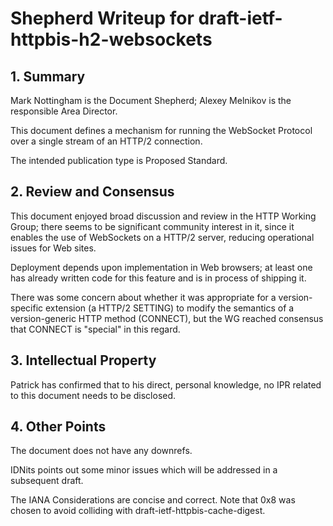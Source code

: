 # Shepherd Writeup for draft-ietf-httpbis-h2-websockets

## 1. Summary

Mark Nottingham is the Document Shepherd; Alexey Melnikov is the responsible Area Director.

This document defines a mechanism for running the WebSocket Protocol over a single stream of an
HTTP/2 connection.

The intended publication type is Proposed Standard.

## 2. Review and Consensus

This document enjoyed broad discussion and review in the HTTP Working Group; there seems to be
significant community interest in it, since it enables the use of WebSockets on a HTTP/2 server,
reducing operational issues for Web sites.

Deployment depends upon implementation in Web browsers; at least one has already written code for
this feature and is in process of shipping it.

There was some concern about whether it was appropriate for a version-specific extension (a HTTP/2
SETTING) to modify the semantics of a version-generic HTTP method (CONNECT), but the WG reached
consensus that CONNECT is "special" in this regard.

## 3. Intellectual Property

Patrick has confirmed that to his direct, personal knowledge, no IPR related to this document needs
to be disclosed.

## 4. Other Points

The document does not have any downrefs.

IDNits points out some minor issues which will be addressed in a subsequent draft.

The IANA Considerations are concise and correct. Note that 0x8 was chosen to avoid colliding with
draft-ietf-httpbis-cache-digest.
